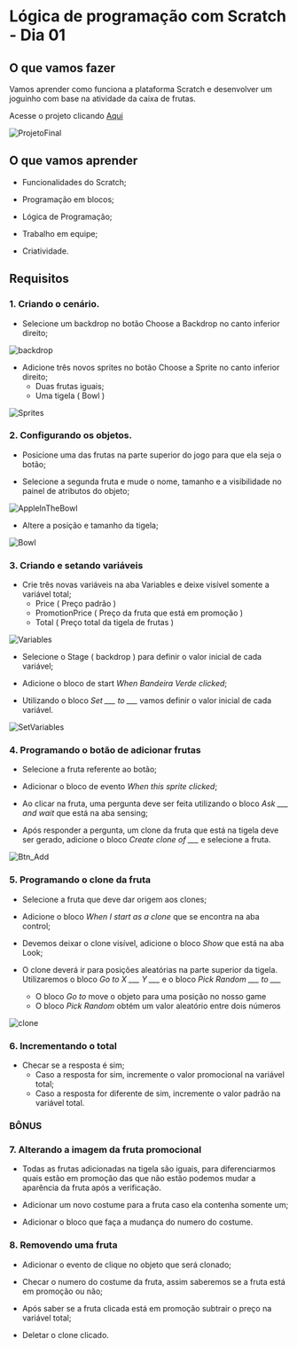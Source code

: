 # Lógica de programação com Scratch - Dia 01

## O que vamos fazer

Vamos  aprender como funciona a plataforma Scratch e desenvolver um joguinho com base na atividade da caixa de frutas.

Acesse o projeto clicando   [Aqui](https://scratch.mit.edu/projects/576324926)

![ProjetoFinal](https://i.imgur.com/2iyOeLB.png)

## O que vamos aprender

*  Funcionalidades do Scratch;

*  Programação em blocos;

*  Lógica de Programação;

*  Trabalho em equipe;

*  Criatividade.

  

## Requisitos

### 1. Criando o cenário.

 *  Selecione um backdrop no botão Choose a Backdrop no canto inferior direito;

![backdrop](https://i.imgur.com/lOh3SVr.png)

 *  Adicione três novos sprites no botão Choose a Sprite no canto inferior direito;
	 - Duas frutas iguais;
	 - Uma tigela ( Bowl )

![Sprites](https://i.imgur.com/F9i5lxv.png)

### 2. Configurando os objetos.

* Posicione uma das frutas na parte superior do jogo para que ela seja o botão;

* Selecione a segunda fruta e mude o nome, tamanho e a visibilidade no painel de atributos do objeto;

![AppleInTheBowl](https://i.imgur.com/lCiTZaz.png)

*  Altere a posição e tamanho da tigela;

![Bowl](https://i.imgur.com/bJDnTOX.png)
  

### 3. Criando e setando variáveis 

*  Crie três novas variáveis na aba Variables  e deixe visível somente a variável total;
	- Price ( Preço padrão )
	- PromotionPrice ( Preço da fruta que está em promoção )
	- Total  ( Preço total da tigela de frutas )

![Variables](https://i.imgur.com/CyQ9OfS.png)

*  Selecione o Stage ( backdrop ) para definir o valor inicial de cada variável;

* Adicione o bloco de start *When Bandeira Verde clicked*;

* Utilizando o bloco *Set ___ to ___* vamos definir o valor inicial de cada variável.

![SetVariables](https://i.imgur.com/jr8u2wN.png)
  

### 4. Programando o botão de adicionar frutas

*  Selecione a fruta referente ao botão;

*  Adicionar o bloco de evento *When this sprite clicked*;

*  Ao clicar na fruta, uma pergunta deve ser feita utilizando o bloco *Ask ___ and wait* que está na aba sensing;

*  Após responder a pergunta, um clone da fruta que está na tigela deve ser gerado, adicione o bloco *Create clone of ___* e selecione a fruta.

![Btn_Add](https://i.imgur.com/GuxrDus.png)
  

### 5. Programando o clone da fruta

*  Selecione a fruta que deve dar origem aos clones;

*  Adicione o bloco *When I start as a clone* que se encontra na aba control;

* Devemos deixar o clone visível, adicione o bloco *Show* que está na aba Look;

* O clone deverá ir para posições aleatórias na parte superior da tigela. Utilizaremos o bloco *Go to X ___ Y ___* e o bloco *Pick Random ___ to ___*
	-	O bloco *Go to* move o objeto para uma posição no nosso game
	-	O bloco *Pick Random* obtém um valor aleatório entre dois números 
	
![clone](https://i.imgur.com/vGBqinQ.png)
  

### 6. Incrementando o total

*  Checar se a resposta é sim;
	- Caso a resposta for sim, incremente o valor promocional na variável total;
	- Caso a resposta for diferente de sim, incremente o valor padrão na variável total.
	

### BÔNUS

  

### 7. Alterando a imagem da fruta promocional

*  Todas as frutas adicionadas na tigela são iguais, para diferenciarmos quais estão em promoção das que não estão podemos mudar a aparência da fruta após a verificação.

*  Adicionar um novo costume para a fruta caso ela contenha somente um;

* Adicionar o bloco que faça a mudança do numero do costume.

  

### 8. Removendo uma fruta

*  Adicionar o evento de clique no objeto que será clonado;

*  Checar o numero do costume da fruta, assim saberemos se a fruta está em promoção ou não;

*  Após saber se a fruta clicada está em promoção subtrair o preço na variável total;

* Deletar o clone clicado.

